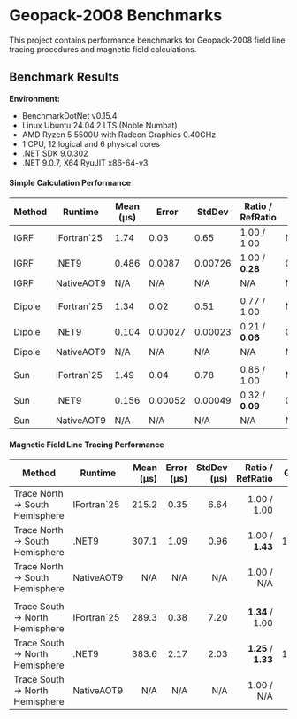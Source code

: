 # Geopack-2008 Benchmarks

This project contains performance benchmarks for Geopack-2008 field line tracing procedures and magnetic field calculations.

## Benchmark Results

**Environment:**
- BenchmarkDotNet v0.15.4
- Linux Ubuntu 24.04.2 LTS (Noble Numbat)
- AMD Ryzen 5 5500U with Radeon Graphics 0.40GHz
- 1 CPU, 12 logical and 6 physical cores
- .NET SDK 9.0.302
- .NET 9.0.7, X64 RyuJIT x86-64-v3

#### Simple Calculation Performance

| Method | Runtime     | Mean (μs) | Error   | StdDev  | Ratio / RefRatio | Gen0   | Allocated (KB) | Alloc Ratio |
|--------|-------------|-----------|---------|---------|------------------|--------|----------------|-------------|
| IGRF   | IFortran`25 | 1.74      | 0.03    | 0.65    | 1.00 / 1.00      | N/A    | N/A            | N/A         |
| IGRF   | .NET9       | 0.486     | 0.0087  | 0.00726 | 1.00 / **0.28**  | 0.1602 | 0.328          | 1.00        |
| IGRF   | NativeAOT9  | N/A       | N/A     | N/A     | N/A              | N/A    | N/A            | N/A         |
|        |             |           |         |         |                  |        |                |             |
| Dipole | IFortran`25 | 1.34      | 0.02    | 0.51    | 0.77 / 1.00      | N/A    | N/A            | N/A         |
| Dipole | .NET9       | 0.104     | 0.00027 | 0.00023 | 0.21 / **0.06**  | 0.0229 | 0.046          | 0.14        |
| Dipole | NativeAOT9  | N/A       | N/A     | N/A     | N/A              | N/A    | N/A            | N/A         |
|        |             |           |         |         |                  |        |                |             |
| Sun    | IFortran`25 | 1.49      | 0.04    | 0.78    | 0.86 / 1.00      | N/A    | N/A            | N/A         |
| Sun    | .NET9       | 0.156     | 0.00052 | 0.00049 | 0.32 / **0.09**  | 0.0267 | 0.054          | 0.17        |
| Sun    | NativeAOT9  | N/A       | N/A     | N/A     | N/A              | N/A    | N/A            | N/A         |

#### Magnetic Field Line Tracing Performance

| Method                          | Runtime     | Mean (μs) | Error (μs) | StdDev (μs) |    Ratio / RefRatio |  Gen0 | Allocated (KB) | Alloc Ratio |
|---------------------------------|-------------|----------:|-----------:|------------:|--------------------:|------:|---------------:|------------:|
| Trace North -> South Hemisphere | IFortran`25 |     215.2 |       0.35 |        6.64 |         1.00 / 1.00 |   N/A |            N/A |         N/A |
| Trace North -> South Hemisphere | .NET9       |     307.1 |       1.09 |        0.96 |     1.00 / **1.43** | 108.4 |         222.21 |        1.00 |
| Trace North -> South Hemisphere | NativeAOT9  |       N/A |        N/A |         N/A |          1.00 / N/A |   N/A |            N/A |         N/A |
|                                 |             |           |            |             |                     |       |                |             |
| Trace South -> North Hemisphere | IFortran`25 |     289.3 |       0.38 |        7.20 |     **1.34** / 1.00 |   N/A |            N/A |         N/A |
| Trace South -> North Hemisphere | .NET9       |     383.6 |       2.17 |        2.03 | **1.25** / **1.33** | 134.8 |         275.49 |    **1.24** |
| Trace South -> North Hemisphere | NativeAOT9  |       N/A |        N/A |         N/A |          1.00 / N/A |   N/A |            N/A |         N/A |

